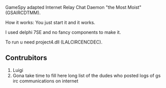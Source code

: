 GameSpy adapted Internet Relay Chat Daemon "the Most Moist" (GSAIRCDTMM).

How it works:
You just start it and it works.

I used delphi 7SE and no fancy components to make it.

To run u need project4.dll (LALCIRCENCDEC).


Contrubitors
---------
1. Luigi
2. Gona take time to fill here long list of the dudes who posted logs of gs irc communications on internet
